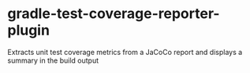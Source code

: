 # gradle-test-coverage-reporter-plugin
Extracts unit test coverage metrics from a JaCoCo report and displays a summary in the build output
